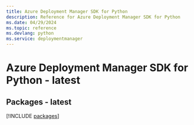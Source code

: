 ```yaml
---
title: Azure Deployment Manager SDK for Python
description: Reference for Azure Deployment Manager SDK for Python
ms.date: 04/29/2024
ms.topic: reference
ms.devlang: python
ms.service: deploymentmanager
---
```

# Azure Deployment Manager SDK for Python - latest
## Packages - latest
[!INCLUDE [packages](deployment-manager-index.md)]